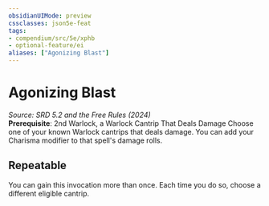 ```yaml
---
obsidianUIMode: preview
cssclasses: json5e-feat
tags:
- compendium/src/5e/xphb
- optional-feature/ei
aliases: ["Agonizing Blast"]
---
```

# Agonizing Blast
*Source: SRD 5.2 and the Free Rules (2024)*  
**Prerequisite**: 2nd Warlock, a Warlock Cantrip That Deals Damage
Choose one of your known Warlock cantrips that deals damage. You can add your Charisma modifier to that spell's damage rolls.

## Repeatable

You can gain this invocation more than once. Each time you do so, choose a different eligible cantrip.